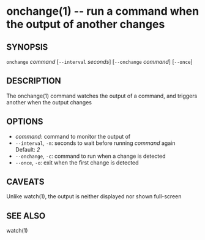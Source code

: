 onchange(1) -- run a command when the output of another changes
===============================================================

## SYNOPSIS

`onchange` <var>command</var> [`--interval` <var>seconds</var>] [`--onchange` <var>command</var>] [`--once`]

## DESCRIPTION

The onchange(1) command watches the output of a command, and triggers another when the output changes

## OPTIONS

* <var>command</var>:
  command to monitor the output of
* `--interval`, `-n`:
  seconds to wait before running <var>command</var> again  
  Default: <var>2</var>
* `--onchange`, `-c`:
  command to run when a change is detected
* `--once`, `-o`:
  exit when the first change is detected

## CAVEATS

Unlike watch(1), the output is neither displayed nor shown full-screen

## SEE ALSO

watch(1)


[SYNOPSIS]: #SYNOPSIS "SYNOPSIS"
[DESCRIPTION]: #DESCRIPTION "DESCRIPTION"
[OPTIONS]: #OPTIONS "OPTIONS"
[CAVEATS]: #CAVEATS "CAVEATS"
[SEE ALSO]: #SEE-ALSO "SEE ALSO"


[28point8(1)]: 28point8.1.html
[anycopy(1)]: anycopy.1.html
[anypaste(1)]: anypaste.1.html
[breakpt-test(1)]: breakpt-test.1.html
[breakpt(1)]: breakpt.1.html
[chcase(1)]: chcase.1.html
[colourtest(1)]: colourtest.1.html
[divider(1)]: divider.1.html
[dotfiles-undoc(1)]: dotfiles-undoc.1.html
[ellipse(1)]: ellipse.1.html
[ffcat(1)]: ffcat.1.html
[fn(1)]: fn.1.html
[git-changed(1)]: git-changed.1.html
[git-develop(1)]: git-develop.1.html
[git-push-all(1)]: git-push-all.1.html
[gravatar(1)]: gravatar.1.html
[gz(1)]: gz.1.html
[ipgrep(1)]: ipgrep.1.html
[mansi(1)]: mansi.1.html
[mdwrap(1)]: mdwrap.1.html
[movieme(1)]: movieme.1.html
[nps(1)]: nps.1.html
[nuname(1)]: nuname.1.html
[onchange(1)]: onchange.1.html
[pycturetube(1)]: pycturetube.1.html
[returnOneOf(1)]: returnOneOf.1.html
[selfie(1)]: selfie.1.html
[shttp(1)]: shttp.1.html
[simplify(1)]: simplify.1.html
[sshmux(1)]: sshmux.1.html
[tminus(1)]: tminus.1.html
[tmx(1)]: tmx.1.html
[untar(1)]: untar.1.html
[xbmcplay(1)]: xbmcplay.1.html
[xbmcqueue(1)]: xbmcqueue.1.html
[zdate(1)]: zdate.1.html
